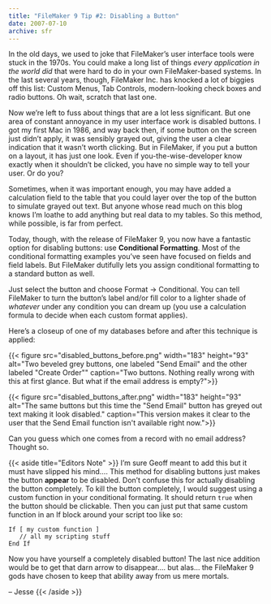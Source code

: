 ```yaml
---
title: "FileMaker 9 Tip #2: Disabling a Button"
date: 2007-07-10
archive: sfr
---
```


In the old days, we used to joke that FileMaker’s user interface tools were stuck in the 1970s. You could make a long list of things *every application in the world did* that were hard to do in your own FileMaker-based systems. In the last several years, though, FileMaker Inc. has knocked a lot of biggies off this list: Custom Menus, Tab Controls, modern-looking check boxes and radio buttons. Oh wait, scratch that last one.

Now we’re left to fuss about things that are a lot less significant. But one area of constant annoyance in my user interface work is disabled buttons. I got my first Mac in 1986, and way back then, if some button on the screen just didn’t apply, it was sensibly grayed out, giving the user a clear indication that it wasn’t worth clicking. But in FileMaker, if you put a button on a layout, it has just one look. Even if you-the-wise-developer know exactly when it shouldn’t be clicked, you have no simple way to tell your user. Or do you?

Sometimes, when it was important enough, you may have added a calculation field to the table that you could layer over the top of the button to simulate grayed out text. But anyone whose read much on this blog knows I’m loathe to add anything but real data to my tables. So this method, while possible, is far from perfect.

Today, though, with the release of FileMaker 9, you now have a fantastic option for disabling buttons: use **Conditional Formatting**. Most of the conditional formatting examples you’ve seen have focused on fields and field labels. But FileMaker dutifully lets you assign conditional formatting to a standard button as well.

Just select the button and choose Format → Conditional. You can tell FileMaker to turn the button’s label and/or fill color to a lighter shade of *whatever* under any condition you can dream up (you use a calculation formula to decide when each custom format applies).

Here’s a closeup of one of my databases before and after this technique is applied:

{{< figure src="disabled_buttons_before.png" 
           width="183"
           height="93"
           alt="Two beveled grey buttons, one labeled \"Send Email\" and the other labeled \"Create Order\""
           caption="Two buttons. Nothing really wrong with this at first glance. But what if the email address is empty?">}}

{{< figure src="disabled_buttons_after.png"
           width="183"
           height="93"
           alt="The same buttons but this time the \"Send Email\" button has greyed out text making it look disabled."
           caption="This version makes it clear to the user that the Send Email function isn't available right now.">}}

Can you guess which one comes from a record with no email address? Thought so.

{{< aside title="Editors Note" >}}
I’m sure Geoff meant to add this but it must have slipped his mind…. This method for disabling buttons just makes the button **appear** to be disabled. Don’t confuse this for actually disabling the button completely. To kill the button completely, I would suggest using a custom function in your conditional formating. It should return `true` when the button should be clickable. Then you can just put that same custom function in an If block around your script too like so:

```
If [ my custom function ]
   // all my scripting stuff
End If
```

Now you have yourself a completely disabled button! The last nice addition would be to get that darn arrow to disappear…. but alas… the FileMaker 9 gods have chosen to keep that ability away from us mere mortals.

– Jesse
{{< /aside >}}